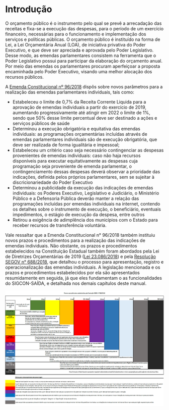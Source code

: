# Introdução

O orçamento público é o instrumento pelo qual se prevê a arrecadação das receitas e fixa-se a execução das despesas, para o período de um exercício financeiro, necessárias para o funcionamento e implementação dos serviços e políticas públicas. O orçamento público é instituído na forma de Lei, a Lei Orçamentária Anual \(LOA\), de iniciativa privativa do Poder Executivo, e que deve ser apreciada e aprovada pelo Poder Legislativo. Desse modo, as emendas parlamentares consistem na ferramenta que o Poder Legislativo possui para participar da elaboração do orçamento anual. Por meio das emendas os parlamentares procuram aperfeiçoar a proposta encaminhada pelo Poder Executivo, visando uma melhor alocação dos recursos públicos.

A [Emenda Constitucional nº 96/2018](https://www.almg.gov.br/consulte/legislacao/completa/completa.html?tipo=EMC&num=96&comp=&ano=2018) dispôs sobre novos parâmetros para a realização das emendas parlamentares individuais, tais como:



*  Estabeleceu o limite de 0,7% da Receita Corrente Liquida para a aprovação de emendas individuais a partir do exercício de 2019, aumentando progressivamente até atingir em 2022 o limite de 1%, sendo que 50% desse limite percentual deve ser destinado a ações e serviços públicos de saúde
* Determinou a execução obrigatória e equitativa das emendas individuais: as programações orçamentárias incluídas através de emendas parlamentares individuais são de execução obrigatória, que deve ser realizada de forma igualitária e impessoal;
* Estabeleceu um critério caso seja necessário contingenciar as despesas provenientes de emendas individuais: caso não haja recursos disponíveis para executar equitativamente as despesas cuja programação seja proveniente de emenda parlamentar, o contingenciamento dessas despesas deverá observar a prioridade das indicações, definida pelos próprios parlamentares, sem se sujeitar à discricionariedade do Poder Executivo
* Determinou a publicidade da execução das indicações de emendas individuais: os Poderes Executivo, Legislativo e Judiciário, o Ministério Público e a Defensoria Pública deverão manter a relação das programações incluídas por emendas individuais na internet, contendo os detalhes sobre o instrumento de execução, o beneficiário, eventuais impedimentos, o estágio de execução da despesa, entre outros
* Retirou a exigência de adimplência dos municípios com o Estado para receber recursos de transferência voluntária.



Vale ressaltar que a Emenda Constitucional n° 96/2018 também instituiu novos prazos e procedimentos para a realização das indicações de emendas individuais. Não obstante, os prazos e procedimentos estabelecidos na Constituição Estadual também foram abordados pela Lei de Diretrizes Orçamentárias de 2019 \([Lei 23.086/2018](https://www.almg.gov.br/consulte/legislacao/completa/completa.html?ano=2018&num=23086&tipo=LEI)\) e pela [Resolução SEGOV n° 688/2018](http://www.sigconsaida.mg.gov.br/images/resolucoes/resolucao_segov_688_2018_12_28.pdf), que detalhou o processo para apresentação, registro e operacionalização das emendas individuais. A legislação mencionada e os prazos e procedimentos estabelecidos por ela são apresentados resumidamente em seguida, já que eles fundamentam o as funcionalidades do SIGCON-SAÍDA, e detalhada nos demais capítulos deste manual.

![](.gitbook/assets/image%20%281%29.png)

